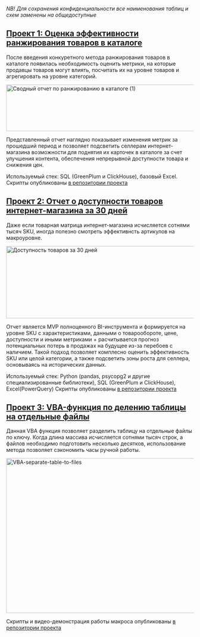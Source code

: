 *NB! Для сохранения конфиденциальности все наименования таблиц и схем заменены на общедоступные*
## [Проект 1: Оценка эффективности ранжирования товаров в каталоге](https://github.com/v-khlyzov/new-ranking-assessment.git)

После введения конкуретного метода ранжирования товаров в каталоге появилась необходимость оценить метрики, на которые продавцы товаров могут влиять, посчитать их на уровне товаров и агрегировать на уровне категорий.

<img width="1385" height="125" alt="Сводный отчет по ранжированию в каталоге (1)" src="https://github.com/user-attachments/assets/483772f0-08dc-40a5-bd69-101402c48d3a" />

Представленный отчет наглядно показывает изменения метрик за прошедший период и позволяет подсветить селлерам интернет-магазина возможности для поднятия их карточек в каталоге за счет улучшения контента, обеспечения непрерывной доступности товара и снижения цен.

Используемый стек: SQL (GreenPlum и ClickHouse), базовый Excel. 
Скрипты опубликованы [в репозитории проекта](https://github.com/v-khlyzov/new-ranking-assessment.git)

## [Проект 2: Отчет о доступности товаров интернет-магазина за 30 дней](https://github.com/v-khlyzov/last-30-days-products-availability-peport.git)
Даже если товарная матрица интернет-магазина исчисляется сотнями тысяч SKU, иногда полезно смотреть эффективнсть артикулов на макроуровне.

<img width="1881" height="194" alt="Доступность товаров за 30 дней" src="https://github.com/user-attachments/assets/307f6d44-ea0a-41ed-acae-f21f6ff0262d" />

Отчет является MVP полноценного BI-инструмента и формируется на уровне SKU с характеристиками, данными о товарообороте, цене, доступности и иными метриками + расчитывается прогноз потенциальных потерь в продажах на будущее из-за перебоев с наличием. Такой подход позволяет комплесно оценить эффективность SKU или целой категории, а также подсветить зоны роста для селлера, основываясь на исторических данных.

Используемый стек: Python (pandas, psycopg2 и другие специализированные библиотеки), SQL (GreenPlum и ClickHouse), Excel(PowerQuery) 
Скрипты опубликованы [в репозитории проекта](https://github.com/v-khlyzov/new-ranking-assessment.git)

## [Проект 3: VBA-функция по делению таблицы на отдельные файлы](https://github.com/v-khlyzov/separate-table-to-files.git)

Данная VBA функция позволяет разделить таблицу на отдельные файлы по ключу. Когда длина массива исчисляется сотнями тысяч строк, а файлов необходимо подготовить несколько десятков, использование метода позволяет сэкономить часы ручной работы.

<img width="1760" height="416" alt="VBA-separate-table-to-files" src="https://github.com/user-attachments/assets/3177e20f-de6f-43ee-9507-9da0e9239f61" />

Скрипты и видео-демонстрация работы макроса опубликованы [в репозитории проекта](https://github.com/v-khlyzov/separate-table-to-files.git)

